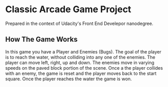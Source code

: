 
# Classic Arcade Game Project

Prepared in the context of Udacity's Front End Develepor nanodegree.

## How The Game Works

In this game you have a Player and Enemies (Bugs). The goal of the player
is to reach the water, without colliding into any one of the enemies. The
player can move left, right, up and down. The enemies move in varying
speeds on the paved block portion of the scene. Once a the player collides
with an enemy, the game is reset and the player moves back to the start
square. Once the player reaches the water the game is won.

